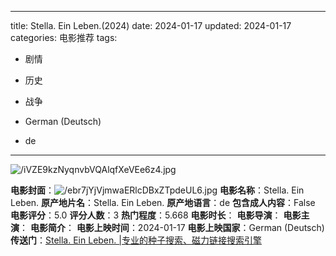 
---
title: Stella. Ein Leben.(2024)
date: 2024-01-17
updated: 2024-01-17
categories: 电影推荐
tags:

- 剧情
- 历史
- 战争

- German (Deutsch)
- de
---

<img src="https://image.tmdb.org/t/p/original/iVZE9kzNyqnvbVQAlqfXeVEe6z4.jpg" alt="/iVZE9kzNyqnvbVQAlqfXeVEe6z4.jpg" title="/iVZE9kzNyqnvbVQAlqfXeVEe6z4.jpg">

**电影封面**：<img src="https://image.tmdb.org/t/p/w200/ebr7jYjVjmwaERlcDBxZTpdeUL6.jpg" alt="/ebr7jYjVjmwaERlcDBxZTpdeUL6.jpg" title="/ebr7jYjVjmwaERlcDBxZTpdeUL6.jpg">
**电影名称**：Stella. Ein Leben.
**原产地片名**：Stella. Ein Leben.
**原产地语言**：de
**包含成人内容**：False
**电影评分**：5.0
**评分人数**：3
**热门程度**：5.668
**电影时长**：
**电影导演**：
**电影主演**：
**电影简介**：
**电影上映时间**：2024-01-17
**电影上映国家**：German (Deutsch)
**传送门**：[Stella. Ein Leben. |专业的种子搜索、磁力链接搜索引擎](https://movie.amd794.com:2083/?search=Stella.%20Ein%20Leben.&ordering=&mode=match_phrase&page_size=10&page=1)

